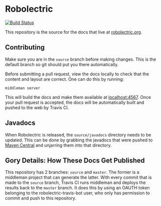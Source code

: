 # Robolectric

[![Build Status](https://secure.travis-ci.org/robolectric/robolectric.github.io.png?branch=source)](http://travis-ci.org/robolectric/robolectric.github.io)

This repository is the source for the docs that live at [robolectric.org](http://robolectric.org).

## Contributing

Make sure you are in the `source` branch before making changes. This is the default branch so git should put you there automatically.

Before submitting a pull request, view the docs locally to check that the content and
layout are correct. One can do this by running:

    middleman server
  
This will build the docs and make them available at [localhost:4567](http://localhost:4567). Once
your pull request is accepted, the docs will be automatically built and pushed to the web by
Travis CI.

## Javadocs

When Robolectric is released, the `source/javadocs` directory needs to be updated. This can be done by grabbing the javadocs that were pushed to [Maven Central](http://search.maven.org/#search%7Cgav%7C1%7Cg%3A%22org.robolectric%22%20AND%20a%3A%22robolectric%22) and unjarring them into that directory.

## Gory Details: How These Docs Get Published

This repository has 2 branches: `source` and `master`. The former is a middleman project that can generate the latter. With every commit that is made to the `source` branch, Travis CI runs middleman and deploys the results back to the `master` branch. It does this by using an OAUTH token belonging to the robolectric-travis-bot user, who only has permission to commit and push to this repository.





